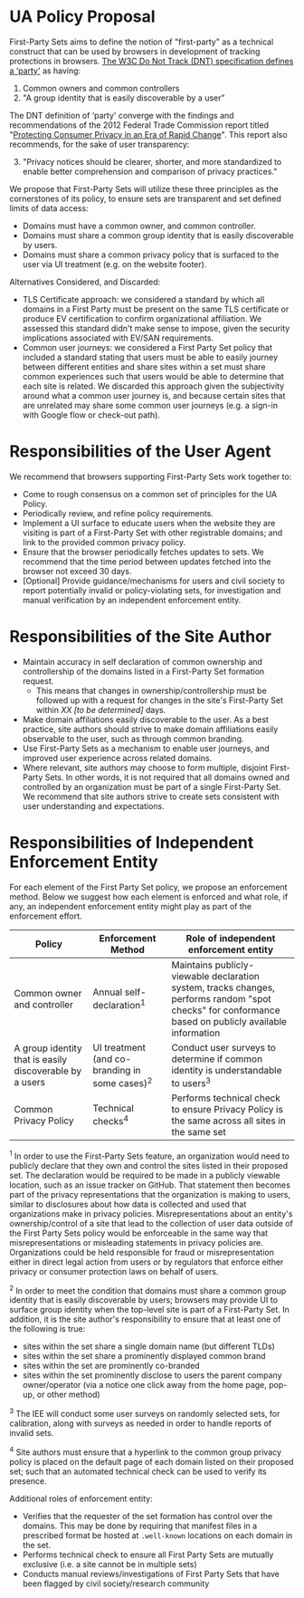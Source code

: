 # UA Policy Proposal

First-Party Sets aims to define the notion of "first-party" as a technical construct that can be used by browsers in development of tracking protections in browsers. [The W3C Do Not Track (DNT) specification defines a ‘party'](https://www.w3.org/TR/tracking-compliance/#party) as having:

1.   Common owners and common controllers
2.  "A group identity that is easily discoverable by a user"

The DNT definition of ‘party' converge with the findings and recommendations of the 2012 Federal Trade Commission report titled "[Protecting Consumer Privacy in an Era of Rapid Change](https://www.ftc.gov/sites/default/files/documents/reports/federal-trade-commission-report-protecting-consumer-privacy-era-rapid-change-recommendations/120326privacyreport.pdf)". This report also recommends, for the sake of user transparency:

3.  "Privacy notices should be clearer, shorter, and more standardized to enable better comprehension and comparison of privacy practices."

We propose that First-Party Sets will utilize these three principles as the cornerstones of its policy, to ensure sets are transparent and set defined limits of data access:

+   Domains must have a common owner, and common controller.
+   Domains must share a common group identity that is easily discoverable by users.
+   Domains must share a common privacy policy that is surfaced to the user via UI treatment (e.g. on the website footer).

Alternatives Considered, and Discarded:

+   TLS Certificate approach: we considered a standard by which all domains in a First Party must be present on the same TLS certificate or produce EV certification to confirm organizational affiliation. We assessed this standard didn't make sense to impose, given the security implications associated with EV/SAN requirements. 
+   Common user journeys: we considered a First Party Set policy that included a standard stating that users must be able to easily journey between different entities and share sites within a set must share common experiences such that users would be able to determine that each site is related. We discarded this approach given the subjectivity around what a common user journey is, and because certain sites that are unrelated may share some common user journeys (e.g. a sign-in with Google flow or check-out path). 

# Responsibilities of the User Agent

We recommend that browsers supporting First-Party Sets work together to:

+   Come to rough consensus on a common set of principles for the UA Policy.
+   Periodically review, and refine policy requirements.
+   Implement a UI surface to educate users when the website they are visiting is part of a First-Party Set with other registrable domains; and link to the provided common privacy policy.
+   Ensure that the browser periodically fetches updates to sets. We recommend that the time period between updates fetched into the browser not exceed 30 days.
+   [Optional] Provide guidance/mechanisms for users and civil society to report potentially invalid or policy-violating sets, for investigation and manual verification by an independent enforcement entity.

# Responsibilities of the Site Author

+   Maintain accuracy in self declaration of common ownership and controllership of the domains listed in a First-Party Set formation request. 
    +   This means that changes in ownership/controllership must be followed up with a request for changes in the site's First-Party Set within _XX [to be determined]_ days.
+   Make domain affiliations easily discoverable to the user. As a best practice, site authors should strive to make domain affiliations easily observable to the user, such as through common branding.
+   Use First-Party Sets as a mechanism to enable user journeys, and improved user experience across related domains. 
+   Where relevant, site authors may choose to form multiple, disjoint First-Party Sets. In other words, it is not required that all domains owned and controlled by an organization must be part of a single First-Party Set. We recommend that site authors strive to create sets consistent with user understanding and expectations.

# Responsibilities of Independent Enforcement Entity

For each element of the First Party Set policy, we propose an enforcement method. Below we suggest how each element is enforced and what role, if any, an independent enforcement entity might play as part of the enforcement effort.

<table>
<thead>
<tr>
<th><strong>Policy </strong></th>
<th><strong>Enforcement Method </strong></th>
<th><strong>Role of independent enforcement entity </strong></th>
</tr>
</thead>
<tbody>
<tr>
<td>Common owner and controller</td>
<td>Annual self-declaration<sup>1</sup></td>
<td>Maintains publicly-viewable declaration system, tracks changes, performs random "spot checks" for conformance based on publicly available information </td>
</tr>
<tr>
<td>A group identity that is easily discoverable by a users </td>
<td>UI treatment (and co-branding in some cases)<sup>2</sup> </td>
<td>Conduct user surveys to determine if common identity is understandable to users<sup>3</sup></td>
</tr>
<tr>
<td>Common Privacy Policy </td>
<td>Technical checks<sup>4</sup> </td>
<td>Performs technical check to ensure Privacy Policy is the same across all sites in the same set </td>
</tr>
</tbody>
</table>

<sup>1</sup> In order to use the First-Party Sets feature, an organization would need to publicly declare that they own and control the sites listed in their proposed set. The declaration would be required to be made in a publicly viewable location, such as an issue tracker on GitHub. That statement then becomes part of the privacy representations that the organization is making to users, similar to disclosures about how data is collected and used that organizations make in privacy policies. Misrepresentations about an entity's ownership/control of a site that lead to the collection of user data outside of the First Party Sets policy would be enforceable in the same way that misrepresentations or misleading statements in privacy policies are. Organizations could be held responsible for fraud or misrepresentation either in direct legal action from users or by regulators that enforce either privacy or consumer protection laws on behalf of users.

<sup>2</sup> In order to meet the condition that domains must share a common group identity that is easily discoverable by users; browsers may provide UI to surface group identity when the top-level site is part of a First-Party Set. In addition, it is the site author's responsibility to ensure that at least one of the following is true: 

+   sites within the set share a single domain name (but different TLDs)
+   sites within the set share a prominently displayed common brand 
+   sites within the set are prominently co-branded 
+   sites within the set prominently disclose to users the parent company owner/operator (via a notice one click away from the home page, pop-up, or other method)

<sup>3</sup> The IEE will conduct some user surveys on randomly selected sets, for calibration, along with surveys as needed in order to handle reports of invalid sets.

<sup>4</sup> Site authors must ensure that a hyperlink to the common group privacy policy is placed on the default page of each domain listed on their proposed set; such that an automated technical check can be used to verify its presence.

Additional roles of enforcement entity: 

+   Verifies that the requester of the set formation has control over the domains. This may be done by requiring that manifest files in a prescribed format be hosted at `.well-known` locations on each domain in the set.
+   Performs technical check to ensure all First Party Sets are mutually exclusive (i.e. a site cannot be in multiple sets) 
+   Conducts manual reviews/investigations of First Party Sets that have been flagged by civil society/research community 
